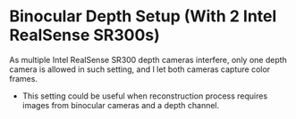 # Binocular Depth Setup (With 2 Intel RealSense SR300s)

As multiple Intel RealSense SR300 depth cameras interfere, only one depth camera is allowed in such setting, and I let both cameras capture color frames.

* This setting could be useful when reconstruction process requires images from binocular cameras and a depth channel.
